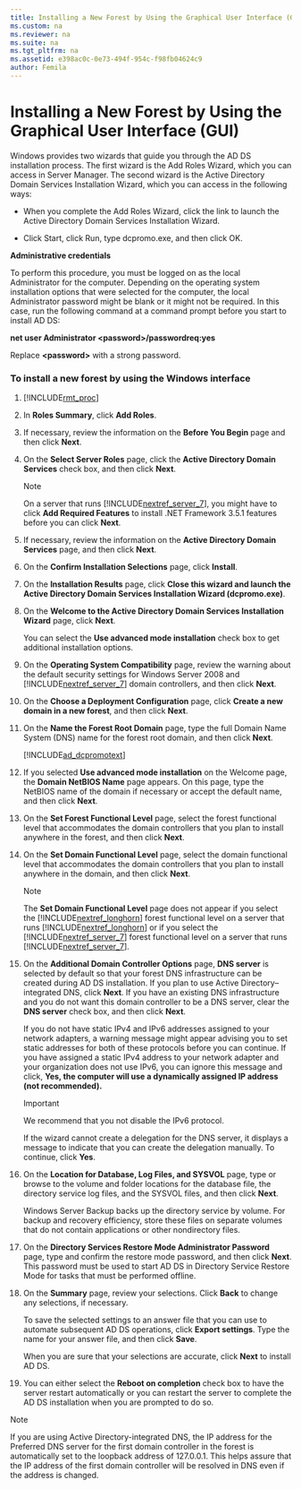 ```yaml
---
title: Installing a New Forest by Using the Graphical User Interface (GUI)
ms.custom: na
ms.reviewer: na
ms.suite: na
ms.tgt_pltfrm: na
ms.assetid: e398ac0c-0e73-494f-954c-f98fb04624c9
author: Femila
---
```

# Installing a New Forest by Using the Graphical User Interface (GUI)
  Windows provides two wizards that guide you through the AD DS installation process. The first wizard is the Add Roles Wizard, which you can access in Server Manager. The second wizard is the Active Directory Domain Services Installation Wizard, which you can access in the following ways:  
  
-   When you complete the Add Roles Wizard, click the link to launch the Active Directory Domain Services Installation Wizard.  
  
-   Click Start, click Run, type dcpromo.exe, and then click OK.  
  
 **Administrative credentials**  
  
 To perform this procedure, you must be logged on as the local Administrator for the computer. Depending on the operating system installation options that were selected for the computer, the local Administrator password might be blank or it might not be required. In this case, run the following command at a command prompt before you start to install AD DS:  
  
 **net user Administrator \<**password**\>\/passwordreq:yes**  
  
 Replace **\<**password**\>** with a strong password.  
  
### To install a new forest by using the Windows interface  
  
1.  [!INCLUDE[rmt_proc](../Token/rmt_proc_md.md)]  
  
2.  In **Roles Summary**, click **Add Roles**.  
  
3.  If necessary, review the information on the **Before You Begin** page and then click **Next**.  
  
4.  On the **Select Server Roles** page, click the **Active Directory Domain Services** check box, and then click **Next**.  
  
    > [!NOTE]  
    >  On a server that runs [!INCLUDE[nextref_server_7](../Token/nextref_server_7_md.md)], you might have to click **Add Required Features** to install .NET Framework 3.5.1 features before you can click **Next**.  
  
5.  If necessary, review the information on the **Active Directory Domain Services** page, and then click **Next**.  
  
6.  On the **Confirm Installation Selections** page, click **Install**.  
  
7.  On the **Installation Results** page, click **Close this wizard and launch the Active Directory Domain Services Installation Wizard \(dcpromo.exe\)**.  
  
8.  On the **Welcome to the Active Directory Domain Services Installation Wizard** page, click **Next**.  
  
     You can select the **Use advanced mode installation** check box to get additional installation options.  
  
9. On the **Operating System Compatibility** page, review the warning about the default security settings for Windows Server 2008 and [!INCLUDE[nextref_server_7](../Token/nextref_server_7_md.md)] domain controllers, and then click **Next**.  
  
10. On the **Choose a Deployment Configuration** page, click **Create a new domain in a new forest**, and then click **Next**.  
  
11. On the **Name the Forest Root Domain** page, type the full Domain Name System \(DNS\) name for the forest root domain, and then click **Next**.  
  
     [!INCLUDE[ad_dcpromotext](../Token/ad_dcpromotext_md.md)]  
  
12. If you selected **Use advanced mode installation** on the Welcome page, the **Domain NetBIOS Name** page appears. On this page, type the NetBIOS name of the domain if necessary or accept the default name, and then click **Next**.  
  
13. On the **Set Forest Functional Level** page, select the forest functional level that accommodates the domain controllers that you plan to install anywhere in the forest, and then click **Next**.  
  
14. On the **Set Domain Functional Level** page, select the domain functional level that accommodates the domain controllers that you plan to install anywhere in the domain, and then click **Next**.  
  
    > [!NOTE]  
    >  The **Set Domain Functional Level** page does not appear if you select the [!INCLUDE[nextref_longhorn](../Token/nextref_longhorn_md.md)] forest functional level on a server that runs [!INCLUDE[nextref_longhorn](../Token/nextref_longhorn_md.md)] or if you select the [!INCLUDE[nextref_server_7](../Token/nextref_server_7_md.md)] forest functional level on a server that runs [!INCLUDE[nextref_server_7](../Token/nextref_server_7_md.md)].  
  
15. On the **Additional Domain Controller Options** page, **DNS server** is selected by default so that your forest DNS infrastructure can be created during AD DS installation. If you plan to use Active Directory–integrated DNS, click **Next**. If you have an existing DNS infrastructure and you do not want this domain controller to be a DNS server, clear the **DNS server** check box, and then click **Next**.  
  
     If you do not have static IPv4 and IPv6 addresses assigned to your network adapters, a warning message might appear advising you to set static addresses for both of these protocols before you can continue. If you have assigned a static IPv4 address to your network adapter and your organization does not use IPv6, you can ignore this message and click, **Yes, the computer will use a dynamically assigned IP address \(not recommended\).**  
  
    > [!IMPORTANT]  
    >  We recommend that you not disable the IPv6 protocol.  
  
     If the wizard cannot create a delegation for the DNS server, it displays a message to indicate that you can create the delegation manually. To continue, click **Yes**.  
  
16. On the **Location for Database, Log Files, and SYSVOL** page, type or browse to the volume and folder locations for the database file, the directory service log files, and the SYSVOL files, and then click **Next**.  
  
     Windows Server Backup backs up the directory service by volume. For backup and recovery efficiency, store these files on separate volumes that do not contain applications or other nondirectory files.  
  
17. On the **Directory Services Restore Mode Administrator Password** page, type and confirm the restore mode password, and then click **Next**. This password must be used to start AD DS in Directory Service Restore Mode for tasks that must be performed offline.  
  
18. On the **Summary** page, review your selections. Click **Back** to change any selections, if necessary.  
  
     To save the selected settings to an answer file that you can use to automate subsequent AD DS operations, click **Export settings**. Type the name for your answer file, and then click **Save**.  
  
     When you are sure that your selections are accurate, click **Next** to install AD DS.  
  
19. You can either select the **Reboot on completion** check box to have the server restart automatically or you can restart the server to complete the AD DS installation when you are prompted to do so.  
  
> [!NOTE]  
>  If you are using Active Directory\-integrated DNS, the IP address for the Preferred DNS server for the first domain controller in the forest is automatically set to the loopback address of 127.0.0.1. This helps assure that the IP address of the first domain controller will be resolved in DNS even if the address is changed.  
  
  
